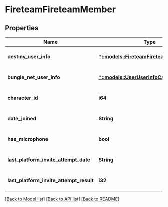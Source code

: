 # FireteamFireteamMember

## Properties
Name | Type | Description | Notes
------------ | ------------- | ------------- | -------------
**destiny_user_info** | [***::models::FireteamFireteamUserInfoCard**](Fireteam.FireteamUserInfoCard.md) |  | [optional] [default to null]
**bungie_net_user_info** | [***::models::UserUserInfoCard**](User.UserInfoCard.md) |  | [optional] [default to null]
**character_id** | **i64** |  | [optional] [default to null]
**date_joined** | **String** |  | [optional] [default to null]
**has_microphone** | **bool** |  | [optional] [default to null]
**last_platform_invite_attempt_date** | **String** |  | [optional] [default to null]
**last_platform_invite_attempt_result** | **i32** |  | [optional] [default to null]

[[Back to Model list]](../README.md#documentation-for-models) [[Back to API list]](../README.md#documentation-for-api-endpoints) [[Back to README]](../README.md)


